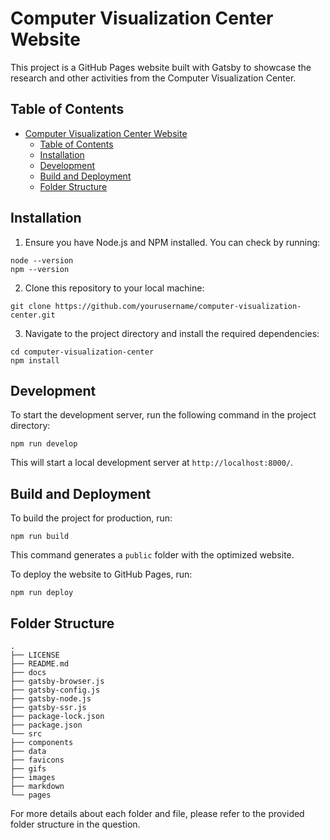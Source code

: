 # Computer Visualization Center Website

This project is a GitHub Pages website built with Gatsby to showcase the research and other activities from the Computer Visualization Center.

## Table of Contents

- [Computer Visualization Center Website](#computer-visualization-center-website)
  - [Table of Contents](#table-of-contents)
  - [Installation](#installation)
  - [Development](#development)
  - [Build and Deployment](#build-and-deployment)
  - [Folder Structure](#folder-structure)

## Installation

1. Ensure you have Node.js and NPM installed. You can check by running:

```
node --version
npm --version
```

2. Clone this repository to your local machine:

```
git clone https://github.com/yourusername/computer-visualization-center.git
```

3. Navigate to the project directory and install the required dependencies:

```
cd computer-visualization-center
npm install
```

## Development

To start the development server, run the following command in the project directory:

```
npm run develop
```

This will start a local development server at `http://localhost:8000/`.

## Build and Deployment

To build the project for production, run:

```
npm run build
```

This command generates a `public` folder with the optimized website.

To deploy the website to GitHub Pages, run:

```
npm run deploy
```

## Folder Structure

```
.
├── LICENSE
├── README.md
├── docs
├── gatsby-browser.js
├── gatsby-config.js
├── gatsby-node.js
├── gatsby-ssr.js
├── package-lock.json
├── package.json
└── src
├── components
├── data
├── favicons
├── gifs
├── images
├── markdown
└── pages
```

For more details about each folder and file, please refer to the provided folder structure in the question.
